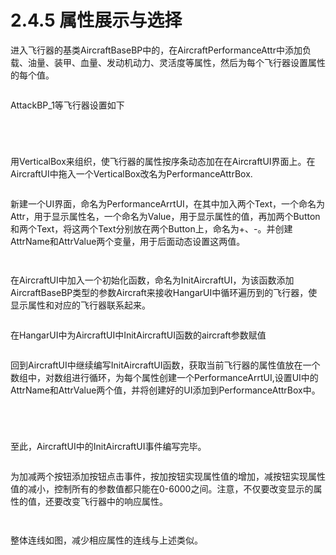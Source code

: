 # 2.4.5 属性展示与选择

进入飞行器的基类AircraftBaseBP中的，在AircraftPerformanceAttr中添加负载、油量、装甲、血量、发动机动力、灵活度等属性，然后为每个飞行器设置属性的每个值。

<figure><img src="../../../.gitbook/assets/image (374).png" alt=""><figcaption></figcaption></figure>

AttackBP\_1等飞行器设置如下

<figure><img src="../../../.gitbook/assets/image (129).png" alt=""><figcaption></figcaption></figure>

<figure><img src="../../../.gitbook/assets/image (141).png" alt=""><figcaption></figcaption></figure>

<figure><img src="../../../.gitbook/assets/image (372).png" alt=""><figcaption></figcaption></figure>

<figure><img src="../../../.gitbook/assets/image (159).png" alt=""><figcaption></figcaption></figure>

用VerticalBox来组织，使飞行器的属性按序条动态加在在AircraftUI界面上。在AircraftUI中拖入一个VerticalBox改名为PerformanceAttrBox.

<figure><img src="../../../.gitbook/assets/image (107).png" alt=""><figcaption></figcaption></figure>

新建一个UI界面，命名为PerformanceArrtUI，在其中加入两个Text，一个命名为Attr，用于显示属性名，一个命名为Value，用于显示属性的值，再加两个Button和两个Text，将这两个Text分别放在两个Button上，命名为+、-。并创建AttrName和AttrValue两个变量，用于后面动态设置这两值。

<figure><img src="../../../.gitbook/assets/image (337).png" alt=""><figcaption></figcaption></figure>

<figure><img src="../../../.gitbook/assets/image (131).png" alt=""><figcaption></figcaption></figure>

在AircraftUI中加入一个初始化函数，命名为InitAircraftUI，为该函数添加AircraftBaseBP类型的参数Aircraft来接收HangarUI中循环遍历到的飞行器，使显示属性和对应的飞行器联系起来。

<figure><img src="../../../.gitbook/assets/image (306).png" alt=""><figcaption></figcaption></figure>

在HangarUI中为AircraftUI中InitAircraftUI函数的aircraft参数赋值

<figure><img src="../../../.gitbook/assets/image (298).png" alt=""><figcaption></figcaption></figure>

回到AircraftUI中继续编写InitAircraftUI函数，获取当前飞行器的属性值放在一个数组中，对数组进行循环，为每个属性创建一个PerformanceArrtUI,设置UI中的AttrName和AttrValue两个值，并将创建好的UI添加到PerformanceAttrBox中。

<figure><img src="../../../.gitbook/assets/image (245).png" alt=""><figcaption></figcaption></figure>

<figure><img src="../../../.gitbook/assets/image (299).png" alt=""><figcaption></figcaption></figure>

<figure><img src="../../../.gitbook/assets/image (295).png" alt=""><figcaption></figcaption></figure>

<figure><img src="../../../.gitbook/assets/image (290).png" alt=""><figcaption></figcaption></figure>

至此，AircraftUI中的InitAircraftUI事件编写完毕。

<figure><img src="../../../.gitbook/assets/image (359).png" alt=""><figcaption></figcaption></figure>

为加减两个按钮添加按钮点击事件，按加按钮实现属性值的增加，减按钮实现属性值的减小，控制所有的参数值都只能在0-6000之间。注意，不仅要改变显示的属性的值，还要改变飞行器中的响应属性。

<figure><img src="../../../.gitbook/assets/image (244).png" alt=""><figcaption></figcaption></figure>

<figure><img src="../../../.gitbook/assets/image (288).png" alt=""><figcaption></figcaption></figure>

整体连线如图，减少相应属性的连线与上述类似。

<figure><img src="../../../.gitbook/assets/image (265).png" alt=""><figcaption></figcaption></figure>

<figure><img src="../../../.gitbook/assets/image (237).png" alt=""><figcaption></figcaption></figure>
